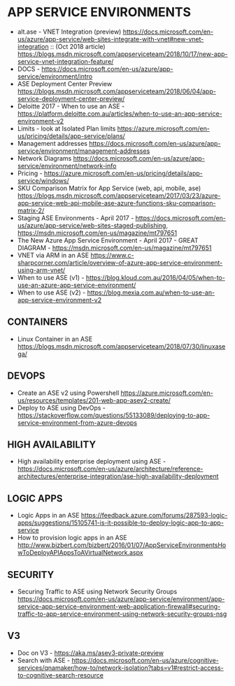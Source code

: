 # APP SERVICE ENVIRONMENTS

* alt.ase - VNET Integration (preview) <https://docs.microsoft.com/en-us/azure/app-service/web-sites-integrate-with-vnet#new-vnet-integration> :: (Oct 2018 article) <https://blogs.msdn.microsoft.com/appserviceteam/2018/10/17/new-app-service-vnet-integration-feature/>
* DOCS - <https://docs.microsoft.com/en-us/azure/app-service/environment/intro>
* ASE Deployment Center Preview <https://blogs.msdn.microsoft.com/appserviceteam/2018/06/04/app-service-deployment-center-preview/>
* Deloitte 2017 - When to use an ASE - https://platform.deloitte.com.au/articles/when-to-use-an-app-service-environment-v2
* Limits - look at Isolated Plan limits <https://azure.microsoft.com/en-us/pricing/details/app-service/plans/>
* Management addresses <https://docs.microsoft.com/en-us/azure/app-service/environment/management-addresses>
* Network Diagrams <https://docs.microsoft.com/en-us/azure/app-service/environment/network-info>
* Pricing - https://azure.microsoft.com/en-us/pricing/details/app-service/windows/
* SKU Comparison Matrix for App Service (web, api, mobile, ase) <https://blogs.msdn.microsoft.com/appserviceteam/2017/03/23/azure-app-service-web-api-mobile-ase-azure-functions-sku-comparison-matrix-2/>
* Staging ASE Environments - April 2017 - <https://docs.microsoft.com/en-us/azure/app-service/web-sites-staged-publishing>, <https://msdn.microsoft.com/en-us/magazine/mt797651>
* The New Azure App Service Environment - April 2017 - GREAT DIAGRAM - <https://msdn.microsoft.com/en-us/magazine/mt797651>
* VNET via ARM in an ASE <https://www.c-sharpcorner.com/article/overview-of-azure-app-service-environment-using-arm-vnet/>
* When to use ASE (v1) - <https://blog.kloud.com.au/2016/04/05/when-to-use-an-azure-app-service-environment/>
* When to use ASE (v2) - <https://blog.mexia.com.au/when-to-use-an-app-service-environment-v2>

## CONTAINERS

* Linux Container in an ASE <https://blogs.msdn.microsoft.com/appserviceteam/2018/07/30/linuxasega/>

## DEVOPS

* Create an ASE v2 using Powershell <https://azure.microsoft.com/en-us/resources/templates/201-web-app-asev2-create/>
* Deploy to ASE using DevOps - https://stackoverflow.com/questions/55133089/deploying-to-app-service-environment-from-azure-devops

## HIGH AVAILABILITY

* High availability enterprise deployment using ASE - https://docs.microsoft.com/en-us/azure/architecture/reference-architectures/enterprise-integration/ase-high-availability-deployment

## LOGIC APPS

* Logic Apps in an ASE <https://feedback.azure.com/forums/287593-logic-apps/suggestions/15105741-is-it-possible-to-deploy-logic-app-to-app-service>
* How to provision logic apps in an ASE <http://www.bizbert.com/bizbert/2016/01/07/AppServiceEnvironmentsHowToDeployAPIAppsToAVirtualNetwork.aspx>

## SECURITY
* Securing Traffic to ASE using Network Security Groups <https://docs.microsoft.com/en-us/azure/app-service/environment/app-service-app-service-environment-web-application-firewall#securing-traffic-to-app-service-environment-using-network-security-groups-nsg>

## V3

* Doc on V3 - https://aka.ms/asev3-private-preview
* Search with ASE - https://docs.microsoft.com/en-us/azure/cognitive-services/qnamaker/how-to/network-isolation?tabs=v1#restrict-access-to-cognitive-search-resource

